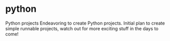 # python
Python projects
Endeavoring to create Python projects.
Initial plan to create simple runnable projects, watch out for more exciting stuff in the days to come!
